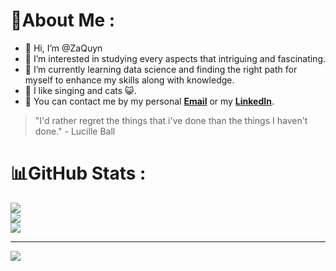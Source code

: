 # 💫About Me :
- 👋 Hi, I’m @ZaQuyn
- 👀 I’m interested in studying every aspects that intriguing and fascinating.
- 🌱 I’m currently learning data science and finding the right path for myself to enhance my skills along with knowledge.
- 🎤 I like singing and cats 😺.
- 📨 You can contact me by my personal [**Email**](tin1232020@gmail.com) or my [**LinkedIn**](https://www.linkedin.com/in/zaquyn/).

>"I'd rather regret the things that i've done than the things I haven't done." - Lucille Ball
# 📊GitHub Stats :
![](https://github-readme-stats.vercel.app/api?username=ZaQuyn&theme=tokyonight&hide_border=false&include_all_commits=false&count_private=false)<br/>
![](https://github-readme-streak-stats.herokuapp.com/?user=ZaQuyn&theme=tokyonight&hide_border=false)<br/>
![](https://github-readme-stats.vercel.app/api/top-langs/?username=ZaQuyn&theme=tokyonight&hide_border=false&include_all_commits=false&count_private=false&layout=compact)

---
[![](https://visitcount.itsvg.in/api?id=ZaQuyn&icon=0&color=0)](https://visitcount.itsvg.in)
